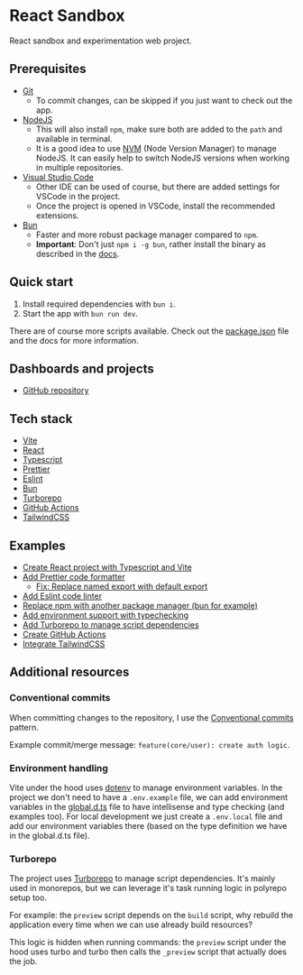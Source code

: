 # React Sandbox

React sandbox and experimentation web project.

## Prerequisites

- [Git](https://git-scm.com/)
  - To commit changes, can be skipped if you just want to check out the app.
- [NodeJS](https://nodejs.org/)
  - This will also install `npm`, make sure both are added to the `path` and available in terminal.
  - It is a good idea to use [NVM](https://github.com/nvm-sh/nvm) (Node Version Manager) to manage NodeJS. It can easily help to switch NodeJS versions when working in multiple repositories.
- [Visual Studio Code](https://code.visualstudio.com/)
  - Other IDE can be used of course, but there are added settings for VSCode in the project.
  - Once the project is opened in VSCode, install the recommended extensions.
- [Bun](https://bun.sh/)
  - Faster and more robust package manager compared to `npm`.
  - **Important**: Don't just `npm i -g bun`, rather install the binary as described in the [docs](https://bun.sh/).

## Quick start

1. Install required dependencies with `bun i`.
2. Start the app with `bun run dev`.

There are of course more scripts available. Check out the [package.json](./package.json) file and the docs for more information.

## Dashboards and projects

- [GitHub repository](https://github.com/barnabas-lesti/react-sandbox)

## Tech stack

- [Vite](https://vite.dev/guide)
- [React](https://react.dev/reference/react)
- [Typescript](https://www.typescriptlang.org/docs)
- [Prettier](https://prettier.io/docs)
- [Eslint](https://eslint.org/docs/latest)
- [Bun](https://bun.sh/)
- [Turborepo](https://turborepo.com/docs)
- [GitHub Actions](https://docs.github.com/en/actions)
- [TailwindCSS](https://tailwindcss.com/docs)

## Examples

- [Create React project with Typescript and Vite](https://github.com/barnabas-lesti/react-sandbox/commit/0936648eb93a27327d7d20428e05c06caecce143)
- [Add Prettier code formatter](https://github.com/barnabas-lesti/react-sandbox/commit/45fd93cc6f4b95d263a2d71b256882f21cfbe67a)
  - [Fix: Replace named export with default export](https://github.com/barnabas-lesti/react-sandbox/commit/1c8a20de9f90095d806ccf7246d2d02863e0a357)
- [Add Eslint code linter](https://github.com/barnabas-lesti/react-sandbox/commit/ff708aa83f95c57e3dd4cdb5838a8a5bf2df7dd6)
- [Replace npm with another package manager (bun for example)](https://github.com/barnabas-lesti/react-sandbox/commit/8e672ab7391829e6f663e18ffa31f4be665b470e)
- [Add environment support with typechecking](https://github.com/barnabas-lesti/react-sandbox/commit/72c313169ce414c6a3bb43f92728bea2d7a16301)
- [Add Turborepo to manage script dependencies](https://github.com/barnabas-lesti/react-sandbox/commit/3c885bb7a35f5aadb668ac512431060d49045ba7)
- [Create GitHub Actions](https://github.com/barnabas-lesti/react-sandbox/commit/edacd0a72965ff5e6bfb00261388838c5c356ce2)
- [Integrate TailwindCSS](https://github.com/barnabas-lesti/react-sandbox/commit/f0ec51bfe11cedf288fe799103300a0d98aec7cb)

## Additional resources

### Conventional commits

When committing changes to the repository, I use the [Conventional commits](https://www.conventionalcommits.org/en/v1.0.0/#summary) pattern.

Example commit/merge message: `feature(core/user): create auth logic`.

### Environment handling

Vite under the hood uses [dotenv](https://www.npmjs.com/package/dotenv) to manage environment variables. In the project we don't need to have a `.env.example` file, we can add environment variables in the [global.d.ts](./global.d.ts) file to have intellisense and type checking (and examples too). For local development we just create a `.env.local` file and add our environment variables there (based on the type definition we have in the global.d.ts file).

### Turborepo

The project uses [Turborepo](https://turborepo.com) to manage script dependencies. It's mainly used in monorepos, but we can leverage it's task running logic in polyrepo setup too.

For example: the `preview` script depends on the `build` script, why rebuild the application every time when we can use already build resources?

This logic is hidden when running commands: the `preview` script under the hood uses turbo and turbo then calls the `_preview` script that actually does the job.
